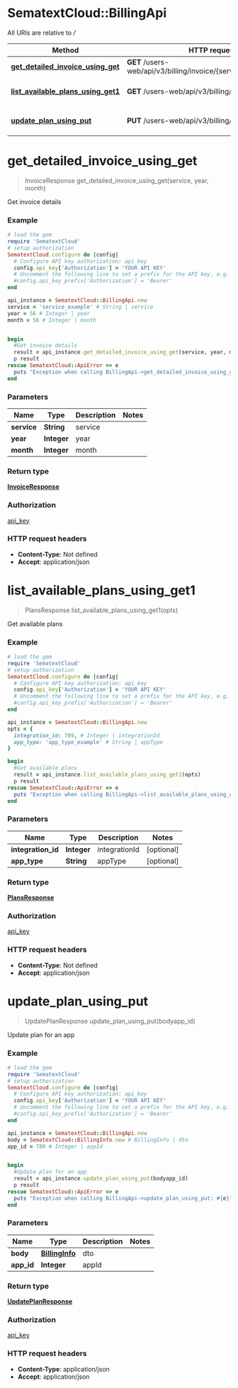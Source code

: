 # SematextCloud::BillingApi

All URIs are relative to */*

| Method                                                                               | HTTP request                                                       | Description            |
| ------------------------------------------------------------------------------------ | ------------------------------------------------------------------ | ---------------------- |
| [**get_detailed_invoice_using_get**](BillingApi.md#get_detailed_invoice_using_get)   | **GET** /users-web/api/v3/billing/invoice/{service}/{year}/{month} | Get invoice details    |
| [**list_available_plans_using_get1**](BillingApi.md#list_available_plans_using_get1) | **GET** /users-web/api/v3/billing/availablePlans                   | Get available plans    |
| [**update_plan_using_put**](BillingApi.md#update_plan_using_put)                     | **PUT** /users-web/api/v3/billing/info/{appId}                     | Update plan for an app |

# **get_detailed_invoice_using_get**

> InvoiceResponse get_detailed_invoice_using_get(service, year, month)

Get invoice details

### Example

```ruby
# load the gem
require 'SematextCloud'
# setup authorization
SematextCloud.configure do |config|
  # Configure API key authorization: api_key
  config.api_key['Authorization'] = 'YOUR API KEY'
  # Uncomment the following line to set a prefix for the API key, e.g. 'Bearer' (defaults to nil)
  #config.api_key_prefix['Authorization'] = 'Bearer'
end

api_instance = SematextCloud::BillingApi.new
service = 'service_example' # String | service
year = 56 # Integer | year
month = 56 # Integer | month


begin
  #Get invoice details
  result = api_instance.get_detailed_invoice_using_get(service, year, month)
  p result
rescue SematextCloud::ApiError => e
  puts "Exception when calling BillingApi->get_detailed_invoice_using_get: #{e}"
end
```

### Parameters

| Name        | Type        | Description | Notes |
| ----------- | ----------- | ----------- | ----- |
| **service** | **String**  | service     |
| **year**    | **Integer** | year        |
| **month**   | **Integer** | month       |

### Return type

[**InvoiceResponse**](InvoiceResponse.md)

### Authorization

[api_key](../README.md#api_key)

### HTTP request headers

- **Content-Type**: Not defined
- **Accept**: application/json

# **list_available_plans_using_get1**

> PlansResponse list_available_plans_using_get1(opts)

Get available plans

### Example

```ruby
# load the gem
require 'SematextCloud'
# setup authorization
SematextCloud.configure do |config|
  # Configure API key authorization: api_key
  config.api_key['Authorization'] = 'YOUR API KEY'
  # Uncomment the following line to set a prefix for the API key, e.g. 'Bearer' (defaults to nil)
  #config.api_key_prefix['Authorization'] = 'Bearer'
end

api_instance = SematextCloud::BillingApi.new
opts = { 
  integration_id: 789, # Integer | integrationId
  app_type: 'app_type_example' # String | appType
}

begin
  #Get available plans
  result = api_instance.list_available_plans_using_get1(opts)
  p result
rescue SematextCloud::ApiError => e
  puts "Exception when calling BillingApi->list_available_plans_using_get1: #{e}"
end
```

### Parameters

| Name               | Type        | Description   | Notes      |
| ------------------ | ----------- | ------------- | ---------- |
| **integration_id** | **Integer** | integrationId | [optional] |
| **app_type**       | **String**  | appType       | [optional] |

### Return type

[**PlansResponse**](PlansResponse.md)

### Authorization

[api_key](../README.md#api_key)

### HTTP request headers

- **Content-Type**: Not defined
- **Accept**: application/json

# **update_plan_using_put**

> UpdatePlanResponse update_plan_using_put(bodyapp_id)

Update plan for an app

### Example

```ruby
# load the gem
require 'SematextCloud'
# setup authorization
SematextCloud.configure do |config|
  # Configure API key authorization: api_key
  config.api_key['Authorization'] = 'YOUR API KEY'
  # Uncomment the following line to set a prefix for the API key, e.g. 'Bearer' (defaults to nil)
  #config.api_key_prefix['Authorization'] = 'Bearer'
end

api_instance = SematextCloud::BillingApi.new
body = SematextCloud::BillingInfo.new # BillingInfo | dto
app_id = 789 # Integer | appId


begin
  #Update plan for an app
  result = api_instance.update_plan_using_put(bodyapp_id)
  p result
rescue SematextCloud::ApiError => e
  puts "Exception when calling BillingApi->update_plan_using_put: #{e}"
end
```

### Parameters

| Name       | Type                              | Description | Notes |
| ---------- | --------------------------------- | ----------- | ----- |
| **body**   | [**BillingInfo**](BillingInfo.md) | dto         |
| **app_id** | **Integer**                       | appId       |

### Return type

[**UpdatePlanResponse**](UpdatePlanResponse.md)

### Authorization

[api_key](../README.md#api_key)

### HTTP request headers

- **Content-Type**: application/json
- **Accept**: application/json
